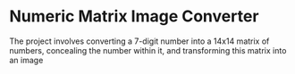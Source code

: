 # Numeric Matrix Image Converter
 The project involves converting a 7-digit number into a 14x14 matrix of numbers, concealing the number within it, and transforming this matrix into an image
